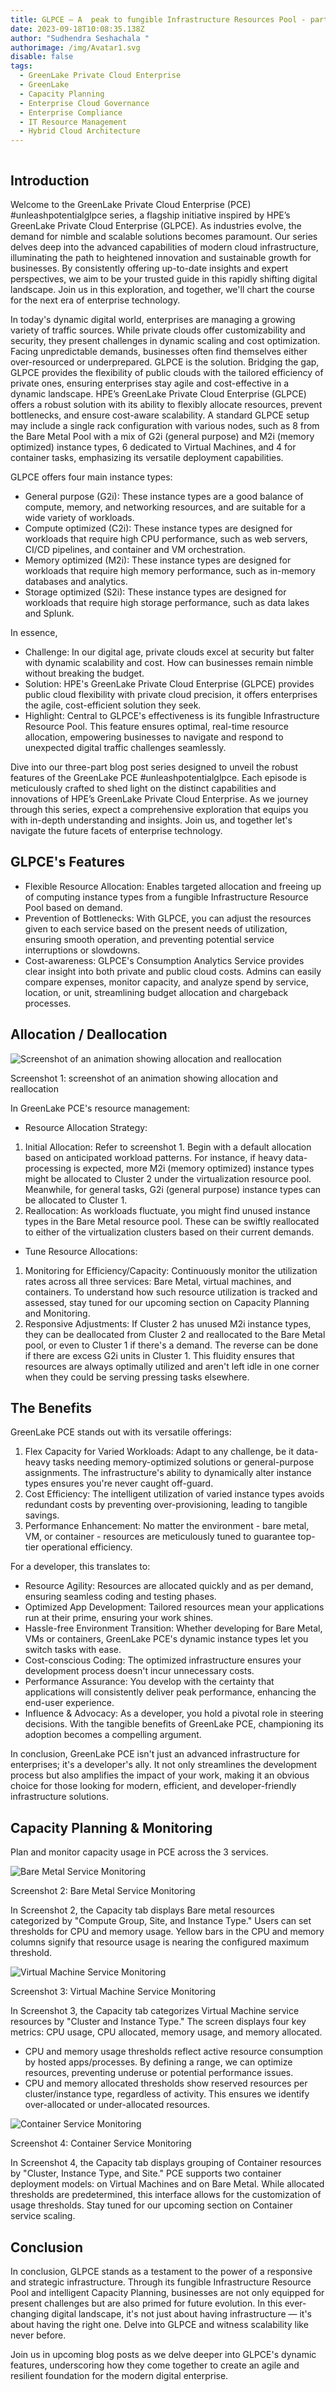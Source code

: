 ```yaml
---
title: GLPCE – A  peak to fungible Infrastructure Resources Pool - part 1
date: 2023-09-18T10:08:35.138Z
author: "Sudhendra Seshachala "
authorimage: /img/Avatar1.svg
disable: false
tags:
  - GreenLake Private Cloud Enterprise
  - GreenLake
  - Capacity Planning
  - Enterprise Cloud Governance
  - Enterprise Compliance
  - IT Resource Management
  - Hybrid Cloud Architecture
---
```

![]()

## Introduction

Welcome to the GreenLake Private Cloud Enterprise (PCE) #unleashpotentialglpce series, a flagship initiative inspired by HPE’s GreenLake Private Cloud Enterprise (GLPCE). As industries evolve, the demand for nimble and scalable solutions becomes paramount. Our series delves deep into the advanced capabilities of modern cloud infrastructure, illuminating the path to heightened innovation and sustainable growth for businesses. By consistently offering up-to-date insights and expert perspectives, we aim to be your trusted guide in this rapidly shifting digital landscape. Join us in this exploration, and together, we'll chart the course for the next era of enterprise technology.

In today's dynamic digital world, enterprises are managing a growing variety of traffic sources. While private clouds offer customizability and security, they present challenges in dynamic scaling and cost optimization. Facing unpredictable demands, businesses often find themselves either over-resourced or underprepared. GLPCE is the solution. Bridging the gap, GLPCE provides the flexibility of public clouds with the tailored efficiency of private ones, ensuring enterprises stay agile and cost-effective in a dynamic landscape. HPE’s GreenLake Private Cloud Enterprise (GLPCE) offers a robust solution with its ability to flexibly allocate resources, prevent bottlenecks, and ensure cost-aware scalability. A standard GLPCE setup may include a single rack configuration with various nodes, such as 8 from the Bare Metal Pool with a mix of G2i (general purpose) and M2i (memory optimized) instance types, 6 dedicated to Virtual Machines, and 4 for container tasks, emphasizing its versatile deployment capabilities.

GLPCE offers four main instance types:

* General purpose (G2i): These instance types are a good balance of compute, memory, and networking resources, and are suitable for a wide variety of workloads.
* Compute optimized (C2i): These instance types are designed for workloads that require high CPU performance, such as web servers, CI/CD pipelines, and container and VM orchestration.
* Memory optimized (M2i): These instance types are designed for workloads that require high memory performance, such as in-memory databases and analytics.
* Storage optimized (S2i): These instance types are designed for workloads that require high storage performance, such as data lakes and Splunk.

In essence,

* Challenge: In our digital age, private clouds excel at security but falter with dynamic scalability and cost. How can businesses remain nimble without breaking the budget.
* Solution: HPE's GreenLake Private Cloud Enterprise (GLPCE) provides public cloud flexibility with private cloud precision, it offers enterprises the agile, cost-efficient solution they seek.
* Highlight: Central to GLPCE's effectiveness is its fungible Infrastructure Resource Pool. This feature ensures optimal, real-time resource allocation, empowering businesses to navigate and respond to unexpected digital traffic challenges seamlessly.

Dive into our three-part blog post series designed to unveil the robust features of the GreenLake PCE #unleashpotentialglpce. Each episode is meticulously crafted to shed light on the distinct capabilities and innovations of HPE’s GreenLake Private Cloud Enterprise. As we journey through this series, expect a comprehensive exploration that equips you with in-depth understanding and insights. Join us, and together let's navigate the future facets of enterprise technology. 

## GLPCE's Features

* Flexible Resource Allocation: Enables targeted allocation and freeing up of computing instance types from a fungible Infrastructure Resource Pool based on demand.
* Prevention of Bottlenecks: With GLPCE, you can adjust the resources given to each service based on the present needs of utilization, ensuring smooth operation, and preventing potential service interruptions or slowdowns.
* Cost-awareness: GLPCE's Consumption Analytics Service provides clear insight into both private and public cloud costs. Admins can easily compare expenses, monitor capacity, and analyze spend by service, location, or unit, streamlining budget allocation and chargeback processes.

## Allocation / Deallocation

![Screenshot of an animation showing allocation and reallocation](/img/blog-new.jpg "Screenshot 1: screenshot of an animation showing allocation and reallocation")

Screenshot 1: screenshot of an animation showing allocation and reallocation

In GreenLake PCE's resource management:

* Resource Allocation Strategy:

1. Initial Allocation: Refer to screenshot 1. Begin with a default allocation based on anticipated workload patterns. For instance, if heavy data-processing is expected, more M2i (memory optimized) instance types might be allocated to Cluster 2 under the virtualization resource pool. Meanwhile, for general tasks, G2i (general purpose) instance types can be allocated to Cluster 1.
2. Reallocation: As workloads fluctuate, you might find unused instance types in the Bare Metal resource pool. These can be swiftly reallocated to either of the virtualization clusters based on their current demands.

* Tune Resource Allocations:

1. Monitoring for Efficiency/Capacity: Continuously monitor the utilization rates across all three services: Bare Metal, virtual machines, and containers. To understand how such resource utilization is tracked and assessed, stay tuned for our upcoming section on Capacity Planning and Monitoring.
2. Responsive Adjustments: If Cluster 2 has unused M2i instance types, they can be deallocated from Cluster 2 and reallocated to the Bare Metal pool, or even to Cluster 1 if there's a demand. The reverse can be done if there are excess G2i units in Cluster 1. This fluidity ensures that resources are always optimally utilized and aren't left idle in one corner when they could be serving pressing tasks elsewhere.

## The Benefits

GreenLake PCE stands out with its versatile offerings:

1. Flex Capacity for Varied Workloads: Adapt to any challenge, be it data-heavy tasks needing memory-optimized solutions or general-purpose assignments. The infrastructure's ability to dynamically alter instance types ensures you're never caught off-guard.
2. Cost Efficiency: The intelligent utilization of varied instance types avoids redundant costs by preventing over-provisioning, leading to tangible savings.
3. Performance Enhancement: No matter the environment - bare metal, VM, or container - resources are meticulously tuned to guarantee top-tier operational efficiency.

For a developer, this translates to: 

* Resource Agility: Resources are allocated quickly and as per demand, ensuring seamless coding and testing phases.
* Optimized App Development: Tailored resources mean your applications run at their prime, ensuring your work shines.
* Hassle-free Environment Transition: Whether developing for Bare Metal, VMs or containers, GreenLake PCE's dynamic instance types let you switch tasks with ease.
* Cost-conscious Coding: The optimized infrastructure ensures your development process doesn't incur unnecessary costs.
* Performance Assurance: You develop with the certainty that applications will consistently deliver peak performance, enhancing the end-user experience.
* Influence & Advocacy: As a developer, you hold a pivotal role in steering decisions. With the tangible benefits of GreenLake PCE, championing its adoption becomes a compelling argument.

In conclusion, GreenLake PCE isn't just an advanced infrastructure for enterprises; it's a developer's ally. It not only streamlines the development process but also amplifies the impact of your work, making it an obvious choice for those looking for modern, efficient, and developer-friendly infrastructure solutions. 

## Capacity Planning & Monitoring

Plan and monitor capacity usage in PCE across the 3 services.

![Bare Metal Service Monitoring](/img/blog6.png "Screenshot 2: Bare Metal Service Monitoring")

Screenshot 2: Bare Metal Service Monitoring

In Screenshot 2, the Capacity tab displays Bare metal resources categorized by "Compute Group, Site, and Instance Type." Users can set thresholds for CPU and memory usage. Yellow bars in the CPU and memory columns signify that resource usage is nearing the configured maximum threshold.

![Virtual Machine Service Monitoring](/img/blog7.png "Screenshot 3: Virtual Machine Service Monitoring")

Screenshot 3: Virtual Machine Service Monitoring

In Screenshot 3, the Capacity tab categorizes Virtual Machine service resources by "Cluster and Instance Type." The screen displays four key metrics: CPU usage, CPU allocated, memory usage, and memory allocated.

* CPU and memory usage thresholds reflect active resource consumption by hosted apps/processes. By defining a range, we can optimize resources, preventing underuse or potential performance issues.
* CPU and memory allocated thresholds show reserved resources per cluster/instance type, regardless of activity. This ensures we identify over-allocated or under-allocated resources.

![Container Service Monitoring](/img/blog8.png "Screenshot 4: Container Service Monitoring")

Screenshot 4: Container Service Monitoring

In Screenshot 4, the Capacity tab displays grouping of Container resources by "Cluster, Instance Type, and Site." PCE supports two container deployment models: on Virtual Machines and on Bare Metal. While allocated thresholds are predetermined, this interface allows for the customization of usage thresholds. Stay tuned for our upcoming section on Container service scaling.

## Conclusion

In conclusion, GLPCE stands as a testament to the power of a responsive and strategic infrastructure. Through its fungible Infrastructure Resource Pool and intelligent Capacity Planning, businesses are not only equipped for present challenges but are also primed for future evolution. In this ever-changing digital landscape, it's not just about having infrastructure — it's about having the right one. Delve into GLPCE and witness scalability like never before.

Join us in upcoming blog posts as we delve deeper into GLPCE's dynamic features, underscoring how they come together to create an agile and resilient foundation for the modern digital enterprise.